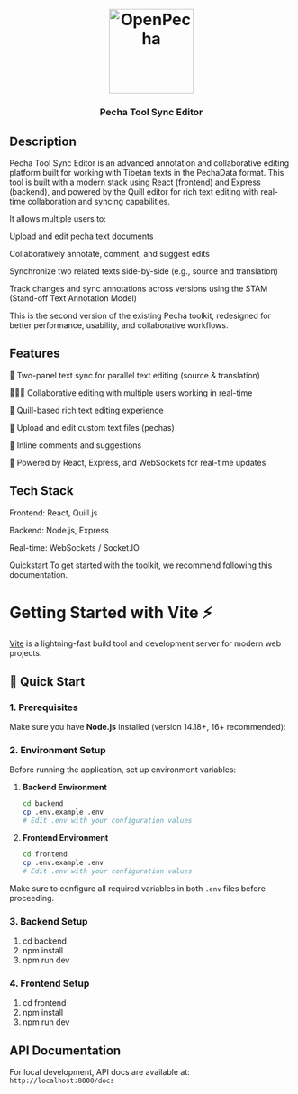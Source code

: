 <h1 align="center"> <br> <a href="https://openpecha.org"><img src="https://avatars.githubusercontent.com/u/82142807?s=400&u=19e108a15566f3a1449bafb03b8dd706a72aebcd&v=4" alt="OpenPecha" width="150"></a> <br> </h1> <h3 align="center">Pecha Tool Sync Editor</h3>

## Description

Pecha Tool Sync Editor is an advanced annotation and collaborative editing platform built for working with Tibetan texts in the PechaData format. This tool is built with a modern stack using React (frontend) and Express (backend), and powered by the Quill editor for rich text editing with real-time collaboration and syncing capabilities.

It allows multiple users to:

Upload and edit pecha text documents

Collaboratively annotate, comment, and suggest edits

Synchronize two related texts side-by-side (e.g., source and translation)

Track changes and sync annotations across versions using the STAM (Stand-off Text Annotation Model)

This is the second version of the existing Pecha toolkit, redesigned for better performance, usability, and collaborative workflows.

## Features

🔄 Two-panel text sync for parallel text editing (source & translation)

🧑‍🤝‍🧑 Collaborative editing with multiple users working in real-time

📝 Quill-based rich text editing experience

📄 Upload and edit custom text files (pechas)

💬 Inline comments and suggestions

🚀 Powered by React, Express, and WebSockets for real-time updates

## Tech Stack

Frontend: React, Quill.js

Backend: Node.js, Express

Real-time: WebSockets / Socket.IO

Quickstart
To get started with the toolkit, we recommend following this documentation.

# Getting Started with Vite ⚡

[Vite](https://vitejs.dev/) is a lightning-fast build tool and development server for modern web projects.

## 🚀 Quick Start

### 1. Prerequisites

Make sure you have **Node.js** installed (version 14.18+, 16+ recommended):

### 2. Environment Setup

Before running the application, set up environment variables:

1. **Backend Environment**

   ```bash
   cd backend
   cp .env.example .env
   # Edit .env with your configuration values
   ```

2. **Frontend Environment**
   ```bash
   cd frontend
   cp .env.example .env
   # Edit .env with your configuration values
   ```

Make sure to configure all required variables in both `.env` files before proceeding.

### 3. Backend Setup

1. cd backend
2. npm install
3. npm run dev

### 4. Frontend Setup

1. cd frontend
2. npm install
3. npm run dev

## API Documentation

For local development, API docs are available at:
`http://localhost:8000/docs`
